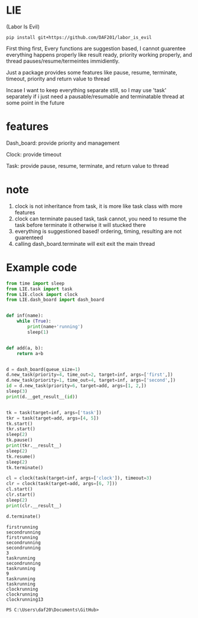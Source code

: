 # LIE
(Labor Is Evil)

```shell
pip install git+https://github.com/DAF201/labor_is_evil
```

First thing first, Every functions are suggestion based, I cannot guarentee everything happens properly like result ready, priority working properly, and thread pauses/resume/termeintes immidiently.

Just a package provides some features like pause, resume, terminate, timeout, priority and return value to thread

Incase I want to keep everything separate still, so I may use 'task' separately if i just need a pausable/resumable and terminatable thread at some point in the future

# features

Dash_board: provide priority and management

Clock: provide timeout

Task: provide pause, resume, terminate, and return value to thread

# note
1. clock is not inheritance from task, it is more like task class with more features
2. clock can terminate paused task, task cannot, you need to resume the task before terminate it otherwise it will stucked there
3. everything is suggestioned based! ordering, timing, resulting are not guarenteed
4. calling dash_board.terminate will exit exit the main thread 

# Example code
```python
from time import sleep
from LIE.task import task
from LIE.clock import clock
from LIE.dash_board import dash_board


def inf(name):
    while (True):
        print(name+'running')
        sleep(1)


def add(a, b):
    return a+b


d = dash_board(queue_size=1)
d.new_task(priority=4, time_out=2, target=inf, args=['first',])
d.new_task(priority=1, time_out=4, target=inf, args=['second',])
id = d.new_task(priority=6, target=add, args=[1, 2,])
sleep(3)
print(d.__get_result__(id))


tk = task(target=inf, args=['task'])
tkr = task(target=add, args=[4, 5])
tk.start()
tkr.start()
sleep(2)
tk.pause()
print(tkr.__result__)
sleep(2)
tk.resume()
sleep(2)
tk.terminate()

cl = clock(task(target=inf, args=['clock']), timeout=3)
clr = clock(task(target=add, args=[6, 7]))
cl.start()
clr.start()
sleep(2)
print(clr.__result__)

d.terminate()

```

```
firstrunning
secondrunning
firstrunning
secondrunning
secondrunning
3
taskrunning
secondrunning
taskrunning
9
taskrunning
taskrunning
clockrunning
clockrunning
clockrunning13

PS C:\Users\daf20\Documents\GitHub>
```
